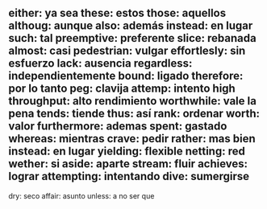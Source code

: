either: 	ya sea
these: 		estos
those:		aquellos
althoug:	aunque
also:		además
instead:	en lugar
such:		tal
preemptive:	preferente
slice: 		rebanada
almost:		casi
pedestrian:	vulgar
effortlesly: sin esfuerzo
lack:		ausencia
regardless:	independientemente
bound:		ligado
therefore:	por lo tanto
peg:		clavija
attemp:		intento
high throughput:	alto rendimiento
worthwhile:	vale la pena
tends:		tiende
thus:		así
rank:		ordenar
worth:		valor
furthermore:	ademas
spent:		gastado
whereas:	mientras
crave:		pedir
rather:		mas bien
instead:	en lugar
yielding:   flexible
netting:	red
wether:		si
aside:		aparte
stream:		fluir
achieves:	lograr
attempting: intentando
dive:		sumergirse
----------------------------
dry:		seco
affair: 	asunto
unless:		a no ser que
